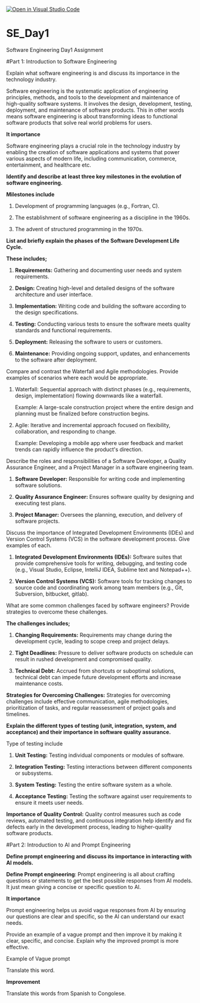 [![Open in Visual Studio Code](https://classroom.github.com/assets/open-in-vscode-2e0aaae1b6195c2367325f4f02e2d04e9abb55f0b24a779b69b11b9e10269abc.svg)](https://classroom.github.com/online_ide?assignment_repo_id=15567748&assignment_repo_type=AssignmentRepo)
# SE_Day1
Software Engineering Day1 Assignment

#Part 1: Introduction to Software Engineering

Explain what software engineering is and discuss its importance in the technology industry.

Software engineering is the systematic application of engineering principles, methods, and tools to the development and maintenance of high-quality software systems. It involves the design, development, testing, deployment, and maintenance of software products. This in other words means software engineering is about transforming ideas to functional software products that solve real world problems for users.

**It importance**

Software engineering plays a crucial role in the technology industry by enabling the creation of software applications and systems that power various aspects of modern life, including communication, commerce, entertainment, and healthcare etc.

**Identify and describe at least three key milestones in the evolution of software engineering.**

**Milestones include**

1. Development of programming languages (e.g., Fortran, C).

2. The establishment of software engineering as a discipline in the 1960s.

3. The advent of structured programming in the 1970s.


**List and briefly explain the phases of the Software Development Life Cycle.**

**These includes;**

1. **Requirements:** Gathering and documenting user needs and system requirements.

2. **Design:** Creating high-level and detailed designs of the software architecture and user interface.

3. **Implementation:** Writing code and building the software according to the design specifications.

4. **Testing:** Conducting various tests to ensure the software meets quality standards and functional requirements.

5. **Deployment:** Releasing the software to users or customers.

6. **Maintenance:** Providing ongoing support, updates, and enhancements to the software after deployment.


Compare and contrast the Waterfall and Agile methodologies. Provide examples of scenarios where each would be appropriate.

1. Waterfall: Sequential approach with distinct phases (e.g., requirements, design, implementation) flowing downwards like a waterfall.

   Example: A large-scale construction project where the entire design and planning must be finalized before construction begins.
   
2. Agile: Iterative and incremental approach focused on flexibility, collaboration, and responding to change.

   Example: Developing a mobile app where user feedback and market trends can rapidly influence the product's direction.


Describe the roles and responsibilities of a Software Developer, a Quality Assurance Engineer, and a Project Manager in a software engineering team.

1. **Software Developer:** Responsible for writing code and implementing software solutions.

2. **Quality Assurance Engineer:** Ensures software quality by designing and executing test plans.

3. **Project Manager:** Oversees the planning, execution, and delivery of software projects.


Discuss the importance of Integrated Development Environments (IDEs) and Version Control Systems (VCS) in the software development process. Give examples of each.

1. **Integrated Development Environments (IDEs):** Software suites that provide comprehensive tools for writing, debugging, and testing code (e.g., Visual Studio, Eclipse, IntelliJ IDEA, Sublime text and Notepad++).

2. **Version Control Systems (VCS):** Software tools for tracking changes to source code and coordinating work among team members (e.g., Git, Subversion, bitbucket, gitlab).


What are some common challenges faced by software engineers? Provide strategies to overcome these challenges.

**The challenges includes;**

1. **Changing Requirements:** Requirements may change during the development cycle, leading to scope creep and project delays.

2. **Tight Deadlines:** Pressure to deliver software products on schedule can result in rushed development and compromised quality.

3. **Technical Debt:** Accrued from shortcuts or suboptimal solutions, technical debt can impede future development efforts and increase maintenance costs.

**Strategies for Overcoming Challenges:** Strategies for overcoming challenges include effective communication, agile methodologies, prioritization of tasks, and regular reassessment of project goals and timelines.

**Explain the different types of testing (unit, integration, system, and acceptance) and their importance in software quality assurance.**

Type of testing include

1. **Unit Testing:** Testing individual components or modules of software.

2. **Integration Testing:** Testing interactions between different components or subsystems.

3. **System Testing:** Testing the entire software system as a whole.

4. **Acceptance Testing:** Testing the software against user requirements to ensure it meets user needs.

**Importance of Quality Control:** Quality control measures such as code reviews, automated testing, and continuous integration help identify and fix defects early in the development process, leading to higher-quality software products.


#Part 2: Introduction to AI and Prompt Engineering

**Define prompt engineering and discuss its importance in interacting with AI models.**

**Define Prompt engineering**: 
Prompt engineering is all about crafting questions or statements to get the best possible responses from AI models. It just mean giving a concise or specific question to AI.

**It importance**

Prompt engineering helps us avoid vague responses from AI by ensuring our questions are clear and specific, so the AI can understand our exact needs.


Provide an example of a vague prompt and then improve it by making it clear, specific, and concise. Explain why the improved prompt is more effective.

Example of Vague prompt

Translate this word.

**Improvement**

Translate this words from Spanish to Congolese.

